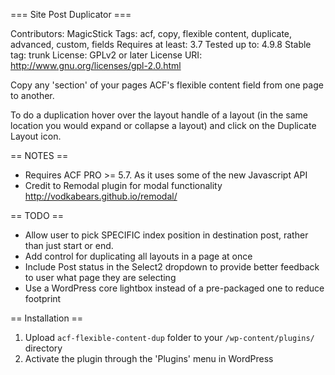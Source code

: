 === Site Post Duplicator ===

Contributors: MagicStick
Tags: acf, copy, flexible content, duplicate, advanced, custom, fields
Requires at least: 3.7
Tested up to: 4.9.8
Stable tag: trunk
License: GPLv2 or later
License URI: http://www.gnu.org/licenses/gpl-2.0.html

Copy any 'section' of your pages ACF's flexible content field from one page to another.

To do a duplication hover over the layout handle of a layout (in the same location you would expand or collapse a layout) and click on the Duplicate Layout icon.

== NOTES ==

*   Requires ACF PRO >= 5.7. As it uses some of the new Javascript API
*   Credit to Remodal plugin for modal functionality http://vodkabears.github.io/remodal/

== TODO ==

*   Allow user to pick SPECIFIC index position in destination post, rather than just start or end.
*   Add control for duplicating all layouts in a page at once
*   Include Post status in the Select2 dropdown to provide better feedback to user what page they are selecting
*   Use a WordPress core lightbox instead of a pre-packaged one to reduce footprint


== Installation ==

1. Upload `acf-flexible-content-dup` folder to your `/wp-content/plugins/` directory
2. Activate the plugin through the 'Plugins' menu in WordPress

